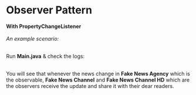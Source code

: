 # Observer Pattern

**With PropertyChangeListener** <br/><br/>
_An example scenario:_ <br/><br/>

Run **Main.java** & check the logs: <br/><br/>

You will see that whenever the news change in **Fake News Agency** which is the observable, 
**Fake News Channel** and **Fake News Channel HD** which are the observers receive the update 
and share it with their dear readers. 